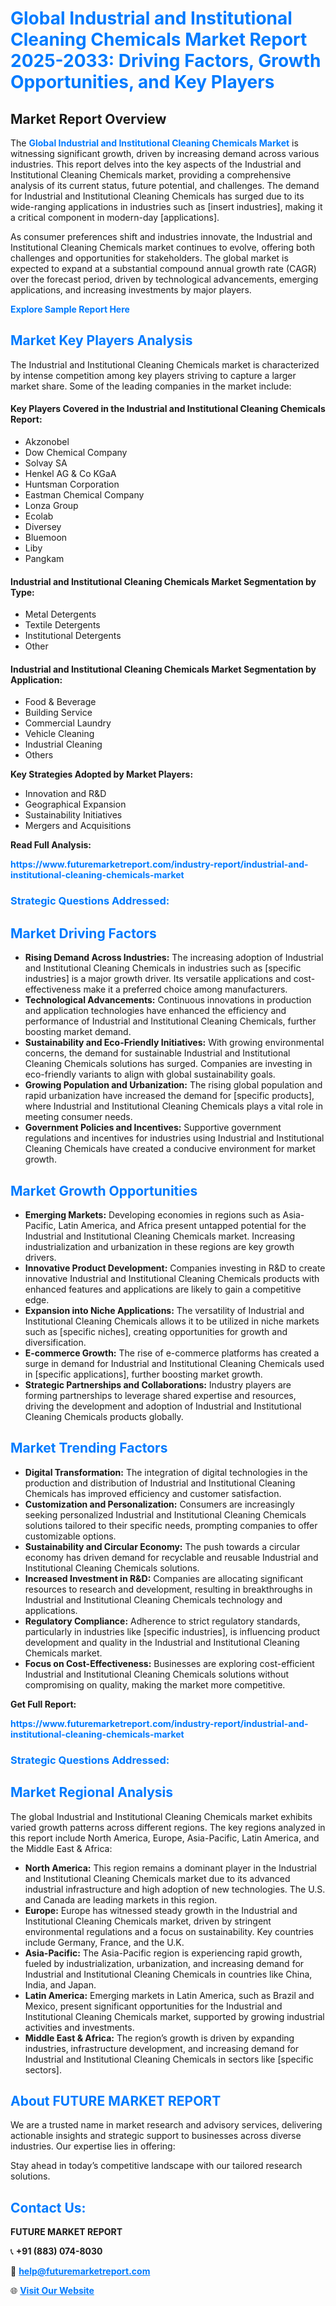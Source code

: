 <h1 style="color: #007BFF;">Global Industrial and Institutional Cleaning Chemicals Market Report 2025-2033: Driving Factors, Growth Opportunities, and Key Players</h1>

<section id="overview">
<h2>Market Report Overview</h2>
<p>The <a href="https://www.futuremarketreport.com/industry-report/industrial-and-institutional-cleaning-chemicals-market" style="color: #007BFF; text-decoration: none;"><strong>Global Industrial and Institutional Cleaning Chemicals Market</strong></a> is witnessing significant growth, driven by increasing demand across various industries. This report delves into the key aspects of the Industrial and Institutional Cleaning Chemicals market, providing a comprehensive analysis of its current status, future potential, and challenges. The demand for Industrial and Institutional Cleaning Chemicals has surged due to its wide-ranging applications in industries such as [insert industries], making it a critical component in modern-day [applications].</p>
<p>As consumer preferences shift and industries innovate, the Industrial and Institutional Cleaning Chemicals market continues to evolve, offering both challenges and opportunities for stakeholders. The global market is expected to expand at a substantial compound annual growth rate (CAGR) over the forecast period, driven by technological advancements, emerging applications, and increasing investments by major players.</p>
</section>

<section id="overview">
<p><a href="https://www.futuremarketreport.com/request-sample/reportId=27306" style="color: #007BFF; text-decoration: none;"><strong>Explore Sample Report Here</strong></a></p>
</section>

<section id="key-players">
<h2 style="color: #007BFF;">Market Key Players Analysis</h2>
<p>The Industrial and Institutional Cleaning Chemicals market is characterized by intense competition among key players striving to capture a larger market share. Some of the leading companies in the market include:</p>
<h4>Key Players Covered in the Industrial and Institutional Cleaning Chemicals Report:</h4>
<ul><li>Akzonobel</li><li>Dow Chemical Company</li><li>Solvay SA</li><li>Henkel AG &amp; Co KGaA</li><li>Huntsman Corporation</li><li>Eastman Chemical Company</li><li>Lonza Group</li><li>Ecolab</li><li>Diversey</li><li>Bluemoon</li><li>Liby</li><li>Pangkam</li></ul>
<h4>Industrial and Institutional Cleaning Chemicals Market Segmentation by Type:</h4>
<ul><li>Metal Detergents</li><li>Textile Detergents</li><li>Institutional Detergents</li><li>Other</li></ul>

<h4>Industrial and Institutional Cleaning Chemicals Market Segmentation by Application:</h4>
<ul><li>Food &amp; Beverage</li><li>Building Service</li><li>Commercial Laundry</li><li>Vehicle Cleaning</li><li>Industrial Cleaning</li><li>Others</li></ul>
<p><strong>Key Strategies Adopted by Market Players:</strong></p>
<ul>
<li>Innovation and R&D</li>
<li>Geographical Expansion</li>
<li>Sustainability Initiatives</li>
<li>Mergers and Acquisitions</li>
</ul>
</section>

<section>
<p><strong>Read Full Analysis: </strong></p><a href="https://www.futuremarketreport.com/industry-report/industrial-and-institutional-cleaning-chemicals-market" style="color: #007BFF; text-decoration: none;"><strong>https://www.futuremarketreport.com/industry-report/industrial-and-institutional-cleaning-chemicals-market</strong></a>
<h3 style="color: #007BFF;">Strategic Questions Addressed:</h3>
</section>

<section id="driving-factors">
<h2 style="color: #007BFF;">Market Driving Factors</h2>
<ul>
<li><strong>Rising Demand Across Industries:</strong> The increasing adoption of Industrial and Institutional Cleaning Chemicals in industries such as [specific industries] is a major growth driver. Its versatile applications and cost-effectiveness make it a preferred choice among manufacturers.</li>
<li><strong>Technological Advancements:</strong> Continuous innovations in production and application technologies have enhanced the efficiency and performance of Industrial and Institutional Cleaning Chemicals, further boosting market demand.</li>
<li><strong>Sustainability and Eco-Friendly Initiatives:</strong> With growing environmental concerns, the demand for sustainable Industrial and Institutional Cleaning Chemicals solutions has surged. Companies are investing in eco-friendly variants to align with global sustainability goals.</li>
<li><strong>Growing Population and Urbanization:</strong> The rising global population and rapid urbanization have increased the demand for [specific products], where Industrial and Institutional Cleaning Chemicals plays a vital role in meeting consumer needs.</li>
<li><strong>Government Policies and Incentives:</strong> Supportive government regulations and incentives for industries using Industrial and Institutional Cleaning Chemicals have created a conducive environment for market growth.</li>
</ul>
</section>

<section id="growth-opportunities">
<h2 style="color: #007BFF;">Market Growth Opportunities</h2>
<ul>
<li><strong>Emerging Markets:</strong> Developing economies in regions such as Asia-Pacific, Latin America, and Africa present untapped potential for the Industrial and Institutional Cleaning Chemicals market. Increasing industrialization and urbanization in these regions are key growth drivers.</li>
<li><strong>Innovative Product Development:</strong> Companies investing in R&D to create innovative Industrial and Institutional Cleaning Chemicals products with enhanced features and applications are likely to gain a competitive edge.</li>
<li><strong>Expansion into Niche Applications:</strong> The versatility of Industrial and Institutional Cleaning Chemicals allows it to be utilized in niche markets such as [specific niches], creating opportunities for growth and diversification.</li>
<li><strong>E-commerce Growth:</strong> The rise of e-commerce platforms has created a surge in demand for Industrial and Institutional Cleaning Chemicals used in [specific applications], further boosting market growth.</li>
<li><strong>Strategic Partnerships and Collaborations:</strong> Industry players are forming partnerships to leverage shared expertise and resources, driving the development and adoption of Industrial and Institutional Cleaning Chemicals products globally.</li>
</ul>
</section>

<section id="trending-factors">
<h2 style="color: #007BFF;">Market Trending Factors</h2>
<ul>
<li><strong>Digital Transformation:</strong> The integration of digital technologies in the production and distribution of Industrial and Institutional Cleaning Chemicals has improved efficiency and customer satisfaction.</li>
<li><strong>Customization and Personalization:</strong> Consumers are increasingly seeking personalized Industrial and Institutional Cleaning Chemicals solutions tailored to their specific needs, prompting companies to offer customizable options.</li>
<li><strong>Sustainability and Circular Economy:</strong> The push towards a circular economy has driven demand for recyclable and reusable Industrial and Institutional Cleaning Chemicals solutions.</li>
<li><strong>Increased Investment in R&D:</strong> Companies are allocating significant resources to research and development, resulting in breakthroughs in Industrial and Institutional Cleaning Chemicals technology and applications.</li>
<li><strong>Regulatory Compliance:</strong> Adherence to strict regulatory standards, particularly in industries like [specific industries], is influencing product development and quality in the Industrial and Institutional Cleaning Chemicals market.</li>
<li><strong>Focus on Cost-Effectiveness:</strong> Businesses are exploring cost-efficient Industrial and Institutional Cleaning Chemicals solutions without compromising on quality, making the market more competitive.</li>
</ul>
</section>

<section>
<p><strong>Get Full Report: </strong></p><a href="https://www.futuremarketreport.com/industry-report/industrial-and-institutional-cleaning-chemicals-market" style="color: #007BFF; text-decoration: none;"><strong>https://www.futuremarketreport.com/industry-report/industrial-and-institutional-cleaning-chemicals-market</strong></a>
<h3 style="color: #007BFF;">Strategic Questions Addressed:</h3>
</section>


<section id="regional-analysis">
<h2 style="color: #007BFF;">Market Regional Analysis</h2>
<p>The global Industrial and Institutional Cleaning Chemicals market exhibits varied growth patterns across different regions. The key regions analyzed in this report include North America, Europe, Asia-Pacific, Latin America, and the Middle East & Africa:</p>
<ul>
<li><strong>North America:</strong> This region remains a dominant player in the Industrial and Institutional Cleaning Chemicals market due to its advanced industrial infrastructure and high adoption of new technologies. The U.S. and Canada are leading markets in this region.</li>
<li><strong>Europe:</strong> Europe has witnessed steady growth in the Industrial and Institutional Cleaning Chemicals market, driven by stringent environmental regulations and a focus on sustainability. Key countries include Germany, France, and the U.K.</li>
<li><strong>Asia-Pacific:</strong> The Asia-Pacific region is experiencing rapid growth, fueled by industrialization, urbanization, and increasing demand for Industrial and Institutional Cleaning Chemicals in countries like China, India, and Japan.</li>
<li><strong>Latin America:</strong> Emerging markets in Latin America, such as Brazil and Mexico, present significant opportunities for the Industrial and Institutional Cleaning Chemicals market, supported by growing industrial activities and investments.</li>
<li><strong>Middle East & Africa:</strong> The region’s growth is driven by expanding industries, infrastructure development, and increasing demand for Industrial and Institutional Cleaning Chemicals in sectors like [specific sectors].</li>
</ul>
</section>

<footer>
<h2 style="color: #007BFF;">About FUTURE MARKET REPORT</h2>
<p>We are a trusted name in market research and advisory services, delivering actionable insights and strategic support to businesses across diverse industries. Our expertise lies in offering:</p>

<p>Stay ahead in today’s competitive landscape with our tailored research solutions.</p>

<h2 style="color: #007BFF;">Contact Us:</h2>
<p><strong>FUTURE MARKET REPORT</strong></p>
<p>📞 <strong>+91 (883) 074-8030</strong></p>
<p>📧 <strong><a href="mailto:help@futuremarketreport.com" style="color: #007BFF;">help@futuremarketreport.com</a></strong></p>
<p>🌐 <strong><a href="https://www.futuremarketreport.com/" style="color: #007BFF;">Visit Our Website</a></strong></p>
</footer>